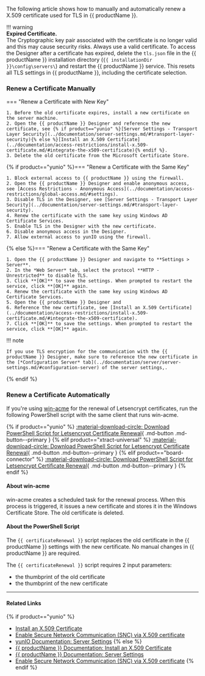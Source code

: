 

The following article shows how to manually and automatically renew a X.509 certificate used for TLS in {{ productName }}.

!!! warning  
	**Expired Certificate.**<br>
    The Cryptographic key pair associated with the certificate is no longer valid and this may cause security risks.
	Always use a valid certificate. To access the Designer after a certificate has expired, delete the `tls.json` file in the {{ productName }} installation directory (`{{ installationDir }}\config\servers\`) and restart the {{ productName }} service.
    This resets all TLS settings in {{ productName }}, including the certificate selection.

### Renew a Certificate Manually

=== "Renew a Certificate with New Key"

	1. Before the old certificate expires, install a new certificate on the server machine.
	2. Open the {{ productName }} Designer and reference the new certificate, see {% if product=="yunio" %}[Server Settings - Transport Layer Security](../documentation/server-settings.md/#transport-layer-security){% else %}[Install an X.509 Certificate](../documentation/access-restrictions/install-x.509-certificate.md/#integrate-the-x509-certificate){% endif %}.
	3. Delete the old certificate from the Microsoft Certificate Store.

{% if product=="yunio" %}=== "Renew a Certificate with the Same Key"

	1. Block external access to {{ productName }} using the firewall.
	2. Open the {{ productName }} Designer and enable anonymous access, see [Access Restrictions - Anonymous Access](../documentation/access-restrictions/global-access.md/#settings).
	3. Disable TLS in the Designer, see [Server Settings - Transport Layer Security](../documentation/server-settings.md/#transport-layer-security).
	4. Renew the certificate with the same key using Windows AD Certificate Services.
	5. Enable TLS in the Designer with the new certificate.
	6. Disable anonymous access in the Designer.
	7. Allow external access to yunIO using the firewall.

{% else %}=== "Renew a Certificate with the Same Key"

	1. Open the {{ productName }} Designer and navigate to **Settings > Server**.
	2. In the *Web Server* tab, select the protocol **HTTP - Unrestricted** to disable TLS.
	3. Click **[OK]** to save the settings. When prompted to restart the service, click **[OK]** again.
	4. Renew the certificate with the same key using Windows AD Certificate Services.
	5. Open the {{ productName }} Designer and 
	6. Reference the new certificate, see [Install an X.509 Certificate](../documentation/access-restrictions/install-x.509-certificate.md/#integrate-the-x509-certificate).
	7. Click **[OK]** to save the settings. When prompted to restart the service, click **[OK]** again.

	
!!! note
		
	If you use TLS encryption for the communication with the {{ productName }} Designer, make sure to reference the new certificate in the [*Configuration Server* tab](../documentation/server/server-settings.md/#configuration-server) of the server settings,.

{% endif %}

### Renew a Certificate Automatically

If you're using [win-acme](https://www.win-acme.com/reference/plugins/installation/script) for the renewal of Letsencrypt certificates, run the following PowerShell script with the same client that runs win-acme.

{% if product=="yunio" %}
[:material-download-circle: Download PowerShell Script for Letsencrypt Certificate Renewal](../assets/files/yunio/yunio-le.ps1){ .md-button .md-button--primary }
{% elif product=="xtract-universal" %}
[:material-download-circle: Download PowerShell Script for Letsencrypt Certificate Renewal](../assets/files/xu/xu-le.ps1){ .md-button .md-button--primary }
{% elif product=="board-connector" %}
[:material-download-circle: Download PowerShell Script for Letsencrypt Certificate Renewal](../assets/files/bc/bc-le.ps1){ .md-button .md-button--primary }
{% endif %}

#### About win-acme
win-acme creates a scheduled task for the renewal process. 
When this process is triggered, it issues a new certificate and stores it in the Windows Certificate Store. 
The old certificate is deleted. 

#### About the PowerShell Script

The `{{ certificateRenewal }}` script replaces the old certificate in the {{ productName }} settings with the new certificate.
No manual changes in {{ productName }} are required.

The `{{ certificateRenewal }}` script requires 2 input parameters:
- the thumbprint of the old certificate
- the thumbprint of the new certificate


******

#### Related Links
{% if product=="yunio" %}
- [Install an X.509 Certificate](x509-certificate.md)
- [Enable Secure Network Communication (SNC) via X.509 certificate](enable-snc-using-pse-file.md)
- [yunIO Documentation: Server Settings](../documentation/server-settings.md)
{% else %}
- [{{ productName }} Documentation: Install an X.509 Certificate](../documentation/access-restrictions/install-x.509-certificate.md)
- [{{ productName }} Documentation: Server Settings](../documentation/server/server-settings.md)
- [Enable Secure Network Communication (SNC) via X.509 certificate](enable-snc-using-pse-file.md)
{% endif %}